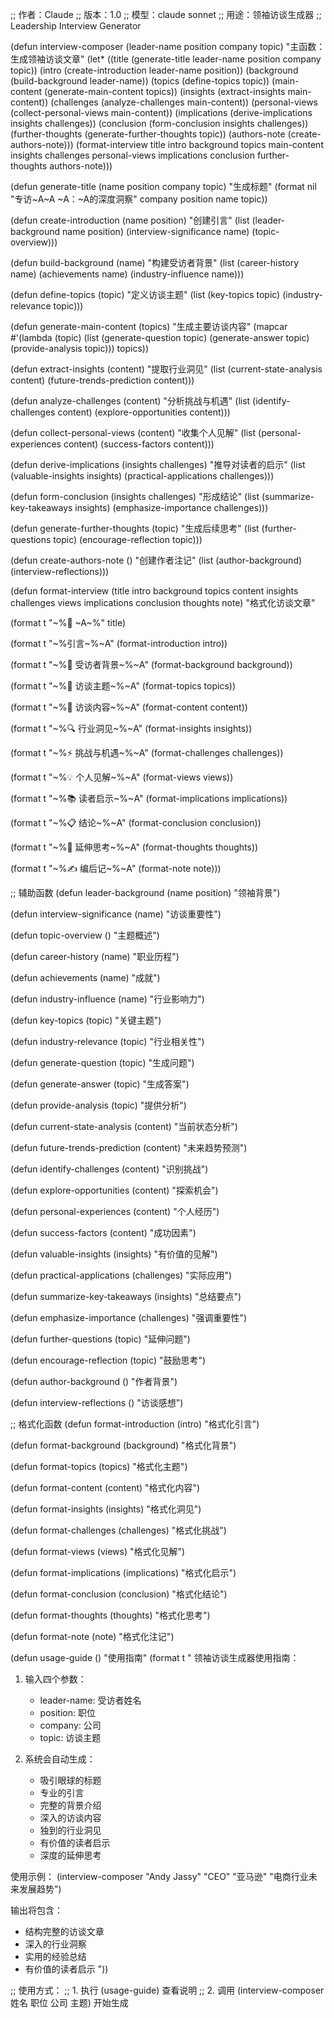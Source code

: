 ;; 作者：Claude
;; 版本：1.0
;; 模型：claude sonnet
;; 用途：领袖访谈生成器
;; Leadership Interview Generator

(defun interview-composer (leader-name position company topic)
  "主函数：生成领袖访谈文章"
  (let* ((title (generate-title leader-name position company topic))
         (intro (create-introduction leader-name position))
         (background (build-background leader-name))
         (topics (define-topics topic))
         (main-content (generate-main-content topics))
         (insights (extract-insights main-content))
         (challenges (analyze-challenges main-content))
         (personal-views (collect-personal-views main-content))
         (implications (derive-implications insights challenges))
         (conclusion (form-conclusion insights challenges))
         (further-thoughts (generate-further-thoughts topic))
         (authors-note (create-authors-note)))
    (format-interview title intro background topics main-content 
                     insights challenges personal-views implications 
                     conclusion further-thoughts authors-note)))

(defun generate-title (name position company topic)
  "生成标题"
  (format nil "专访~A~A ~A：~A的深度洞察"
          company position name topic))

(defun create-introduction (name position)
  "创建引言"
  (list
   (leader-background name position)
   (interview-significance name)
   (topic-overview)))

(defun build-background (name)
  "构建受访者背景"
  (list
   (career-history name)
   (achievements name)
   (industry-influence name)))

(defun define-topics (topic)
  "定义访谈主题"
  (list
   (key-topics topic)
   (industry-relevance topic)))

(defun generate-main-content (topics)
  "生成主要访谈内容"
  (mapcar #'(lambda (topic)
              (list
               (generate-question topic)
               (generate-answer topic)
               (provide-analysis topic)))
          topics))

(defun extract-insights (content)
  "提取行业洞见"
  (list
   (current-state-analysis content)
   (future-trends-prediction content)))

(defun analyze-challenges (content)
  "分析挑战与机遇"
  (list
   (identify-challenges content)
   (explore-opportunities content)))

(defun collect-personal-views (content)
  "收集个人见解"
  (list
   (personal-experiences content)
   (success-factors content)))

(defun derive-implications (insights challenges)
  "推导对读者的启示"
  (list
   (valuable-insights insights)
   (practical-applications challenges)))

(defun form-conclusion (insights challenges)
  "形成结论"
  (list
   (summarize-key-takeaways insights)
   (emphasize-importance challenges)))

(defun generate-further-thoughts (topic)
  "生成后续思考"
  (list
   (further-questions topic)
   (encourage-reflection topic)))

(defun create-authors-note ()
  "创建作者注记"
  (list
   (author-background)
   (interview-reflections)))

(defun format-interview 
    (title intro background topics content 
     insights challenges views implications 
     conclusion thoughts note)
  "格式化访谈文章"
  
  (format t "~%📝 ~A~%" title)
  
  (format t "~%引言~%~A" 
          (format-introduction intro))
  
  (format t "~%👤 受访者背景~%~A" 
          (format-background background))
  
  (format t "~%🎯 访谈主题~%~A" 
          (format-topics topics))
  
  (format t "~%💬 访谈内容~%~A" 
          (format-content content))
  
  (format t "~%🔍 行业洞见~%~A" 
          (format-insights insights))
  
  (format t "~%⚡ 挑战与机遇~%~A" 
          (format-challenges challenges))
  
  (format t "~%💡 个人见解~%~A" 
          (format-views views))
  
  (format t "~%📚 读者启示~%~A" 
          (format-implications implications))
  
  (format t "~%📋 结论~%~A" 
          (format-conclusion conclusion))
  
  (format t "~%🤔 延伸思考~%~A" 
          (format-thoughts thoughts))
  
  (format t "~%✍️ 编后记~%~A" 
          (format-note note)))

;; 辅助函数
(defun leader-background (name position)
  "领袖背景")

(defun interview-significance (name)
  "访谈重要性")

(defun topic-overview ()
  "主题概述")

(defun career-history (name)
  "职业历程")

(defun achievements (name)
  "成就")

(defun industry-influence (name)
  "行业影响力")

(defun key-topics (topic)
  "关键主题")

(defun industry-relevance (topic)
  "行业相关性")

(defun generate-question (topic)
  "生成问题")

(defun generate-answer (topic)
  "生成答案")

(defun provide-analysis (topic)
  "提供分析")

(defun current-state-analysis (content)
  "当前状态分析")

(defun future-trends-prediction (content)
  "未来趋势预测")

(defun identify-challenges (content)
  "识别挑战")

(defun explore-opportunities (content)
  "探索机会")

(defun personal-experiences (content)
  "个人经历")

(defun success-factors (content)
  "成功因素")

(defun valuable-insights (insights)
  "有价值的见解")

(defun practical-applications (challenges)
  "实际应用")

(defun summarize-key-takeaways (insights)
  "总结要点")

(defun emphasize-importance (challenges)
  "强调重要性")

(defun further-questions (topic)
  "延伸问题")

(defun encourage-reflection (topic)
  "鼓励思考")

(defun author-background ()
  "作者背景")

(defun interview-reflections ()
  "访谈感想")

;; 格式化函数
(defun format-introduction (intro)
  "格式化引言")

(defun format-background (background)
  "格式化背景")

(defun format-topics (topics)
  "格式化主题")

(defun format-content (content)
  "格式化内容")

(defun format-insights (insights)
  "格式化洞见")

(defun format-challenges (challenges)
  "格式化挑战")

(defun format-views (views)
  "格式化见解")

(defun format-implications (implications)
  "格式化启示")

(defun format-conclusion (conclusion)
  "格式化结论")

(defun format-thoughts (thoughts)
  "格式化思考")

(defun format-note (note)
  "格式化注记")

(defun usage-guide ()
  "使用指南"
  (format t "
领袖访谈生成器使用指南：

1. 输入四个参数：
   - leader-name: 受访者姓名
   - position: 职位
   - company: 公司
   - topic: 访谈主题

2. 系统会自动生成：
   - 吸引眼球的标题
   - 专业的引言
   - 完整的背景介绍
   - 深入的访谈内容
   - 独到的行业洞见
   - 有价值的读者启示
   - 深度的延伸思考

使用示例：
(interview-composer 
  \"Andy Jassy\"
  \"CEO\"
  \"亚马逊\"
  \"电商行业未来发展趋势\")

输出将包含：
- 结构完整的访谈文章
- 深入的行业洞察
- 实用的经验总结
- 有价值的读者启示
"))

;; 使用方式：
;; 1. 执行 (usage-guide) 查看说明
;; 2. 调用 (interview-composer 姓名 职位 公司 主题) 开始生成